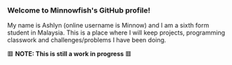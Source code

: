 ### Welcome to Minnowfish's GitHub profile!
My name is Ashlyn (online username is Minnow) and I am a sixth form student in Malaysia. This is a place where I will keep projects, programming classwork and challenges/problems I have been doing.

 🟥 **NOTE: This is still a work in progress** 🟥

<!--
**minnowfish/minnowfish** is a ✨ _special_ ✨ repository because its `README.md` (this file) appears on your GitHub profile.

Here are some ideas to get you started:

- 🔭 I’m currently working on ...
- 🌱 I’m currently learning ...
- 👯 I’m looking to collaborate on ...
- 🤔 I’m looking for help with ...
- 💬 Ask me about ...
- 📫 How to reach me: ...
- 😄 Pronouns: ...
- ⚡ Fun fact: ...
-->
